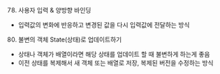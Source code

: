 78. 사용자 입력 & 양방향 바인딩
- 입력값의 변화에 반응하고 변경된 값을 다시 입력값에 전달하는 방식

80. 불변의 객체 State(상태)로 업데이트하기
- 상태나 객체가 배열이라면 해당 상태를 업데이트 할 때 불변하게 하는게 좋음
- 이전 상태를 복제해서 새 객체 또는 배열로 저장, 복제된 버전을 수정하는 방식